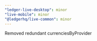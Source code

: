 ```yaml
---
"ledger-live-desktop": minor
"live-mobile": minor
"@ledgerhq/live-common": minor
---
```


Removed redundant currenciesByProvider
